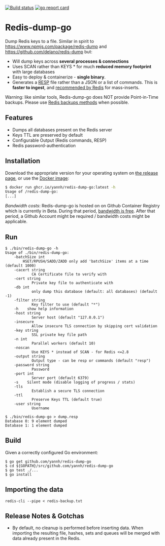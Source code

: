 [![Build status](https://github.com/yannh/redis-dump-go/workflows/build/badge.svg?branch=master)](https://github.com/yannh/redis-dump-go/actions?query=branch%3Amaster)  [![go report card](https://goreportcard.com/badge/github.com/yannh/redis-dump-go)](https://goreportcard.com/report/github.com/yannh/redis-dump-go)

# Redis-dump-go

Dump Redis keys to a file. Similar in spirit to https://www.npmjs.com/package/redis-dump and https://github.com/delano/redis-dump but:

* Will dump keys across **several processes & connections**
* Uses SCAN rather than KEYS * for much **reduced memory footprint** with large databases
* Easy to deploy & containerize - **single binary**.
* Generates a [RESP](https://redis.io/topics/protocol) file rather than a JSON or a list of commands. This is **faster to ingest**, and [recommended by Redis](https://redis.io/topics/mass-insert) for mass-inserts.

Warning: like similar tools, Redis-dump-go does NOT provide Point-in-Time backups. Please use [Redis backups methods](https://redis.io/topics/persistence) when possible.

## Features

* Dumps all databases present on the Redis server
* Keys TTL are preserved by default
* Configurable Output (Redis commands, RESP)
* Redis password-authentication

## Installation

Download the appropriate version for your operating system on [ŧhe release page](https://github.com/yannh/redis-dump-go/releases),
or use the [Docker image](https://github.com/users/yannh/packages/container/package/redis-dump-go):

```bash
$ docker run ghcr.io/yannh/redis-dump-go:latest -h
Usage of /redis-dump-go:
[...]
```
_Bandwidth costs_: Redis-dump-go is hosted on on Github Container Registry which is currently in Beta. During that period,
[bandwidth is free](https://docs.github.com/en/packages/guides/about-github-container-registry). After that period,
a Github Account might be required / bandwidth costs might be applicable.

## Run

```
$ ./bin/redis-dump-go -h
Usage of ./bin/redis-dump-go:
    -batchSize int
        HSET/RPUSH/SADD/ZADD only add 'batchSize' items at a time (default 1000)
    -cacert string
            CA Certificate file to verify with
    -cert string
            Private key file to authenticate with
    -db int
            only dump this database (default: all databases) (default -1)
    -filter string
            Key filter to use (default "*")
    -h    show help information
    -host string
            Server host (default "127.0.0.1")
    -insecure
            Allow insecure TLS connection by skipping cert validation
    -key string
            SSL private key file path
    -n int
            Parallel workers (default 10)
    -noscan
            Use KEYS * instead of SCAN - for Redis <=2.8
    -output string
            Output type - can be resp or commands (default "resp")
    -password string
            Password
    -port int
            Server port (default 6379)
    -s    Silent mode (disable logging of progress / stats)
    -tls
            Establish a secure TLS connection
    -ttl
            Preserve Keys TTL (default true)
    -user string
            Username

$ ./bin/redis-dump-go > dump.resp
Database 0: 9 element dumped
Database 1: 1 element dumped
```



## Build

Given a correctly configured Go environment:

```
$ go get github.com/yannh/redis-dump-go
$ cd ${GOPATH}/src/github.com/yannh/redis-dump-go
$ go test ./...
$ go install
```

## Importing the data

```
redis-cli --pipe < redis-backup.txt
```

## Release Notes & Gotchas

 * By default, no cleanup is performed before inserting data. When importing the resulting file, hashes, sets and queues will be merged with data already present in the Redis.
